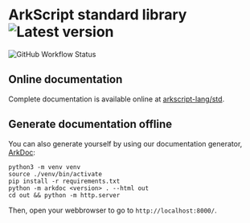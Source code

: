 # ArkScript standard library ![Latest version](https://img.shields.io/github/v/release/arkscript-lang/ark?include_prereleases&style=for-the-badge)

![GitHub Workflow Status](https://img.shields.io/github/workflow/status/ArkScript-lang/std/CI?logo=cmake&style=for-the-badge)

## Online documentation

Complete documentation is available online at [arkscript-lang/std](https://arkscript-lang.github.io/std/).

## Generate documentation offline

You can also generate yourself by using our documentation generator, [ArkDoc](https://github.com/ArkScript-lang/ArkDoc):

```shell
python3 -m venv venv
source ./venv/bin/activate
pip install -r requirements.txt
python -m arkdoc <version> . --html out
cd out && python -m http.server
```

Then, open your webbrowser to go to `http://localhost:8000/`.
